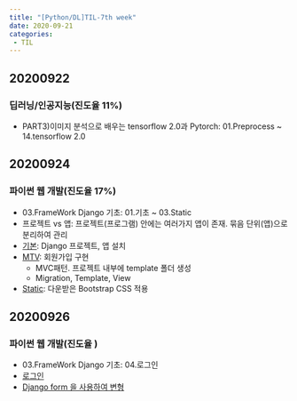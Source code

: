 ```yaml
---
title: "[Python/DL]TIL-7th week"
date: 2020-09-21
categories: 
 - TIL
---  
```


## 20200922
### 딥러닝/인공지능(진도율 11%)
 - PART3)이미지 분석으로 배우는 tensorflow 2.0과 Pytorch: 01.Preprocess ~ 14.tensorflow 2.0   

## 20200924
### 파이썬 웹 개발(진도율 17%)
 - 03.FrameWork Django 기초: 01.기초 ~ 03.Static  
 - 프로젝트 vs 앱: 프로젝트(프로그램) 안에는 여러가지 앱이 존재. 묶음 단위(앱)으로 분리하여 관리   
 - [기본](https://github.com/SuyeonChoi/TIL/commit/90314483fe2204193c95e1284e0fb2eea3a2f043#diff-d34089681cd02d417652e8d49699d48a): Django 프로젝트, 앱 설치    
 - [MTV](https://github.com/SuyeonChoi/TIL/commit/544ae5f1779eaffe7af6f394beddeb1e42e3366e#diff-d34089681cd02d417652e8d49699d48a): 회원가입 구현  
   + MVC패턴. 프로젝트 내부에 template 폴더 생성   
   + Migration, Template, View  
 - [Static](https://github.com/SuyeonChoi/TIL/commit/34403df3ea04b6f6bb494d6e784d48b2660c74cb#diff-d34089681cd02d417652e8d49699d48a): 다운받은 Bootstrap CSS 적용  
 
## 20200926
### 파이썬 웹 개발(진도율 )
 - 03.FrameWork Django 기초: 04.로그인
 - [로그인](https://github.com/SuyeonChoi/TIL/commit/44f762b3a000ae107f55344f53f88b08d2a1b1db)   
 - [Django form 을 사용하여 변형](https://github.com/SuyeonChoi/TIL/commit/fa1db6f2c9bdc80d96e194d04867a291894ef103)